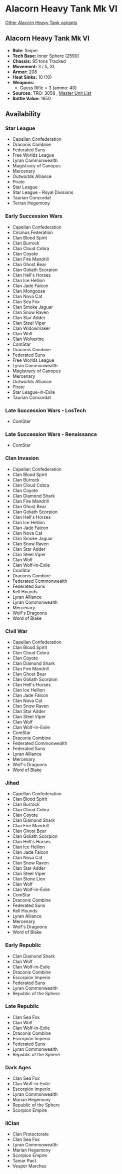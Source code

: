 # Alacorn Heavy Tank Mk VI 

[Other Alacorn Heavy Tank variants](../alacorn_heavy_tank.md) 

## Alacorn Heavy Tank Mk VI 

- **Role:** Sniper 
- **Tech Base:** Inner Sphere (2590) 
- **Chassis:** 95 tons Tracked 
- **Movement:** 3 / 5, XL 
- **Armor:** 208 
- **Heat Sinks:** 10 (10) 
- **Weapons:** 
  - Gauss Rifle × 3 (ammo: 40) 
- **Sources:** TRO: 3058 , [Master Unit List](http://masterunitlist.info/Unit/Details/25) 
- **Battle Value:** 1850 

## Availability 

### Star League 

- Capellan Confederation 
- Draconis Combine 
- Federated Suns 
- Free Worlds League 
- Lyran Commonwealth 
- Magistracy of Canopus 
- Mercenary 
- Outworlds Alliance 
- Pirate 
- Star League 
- Star League - Royal Divisions 
- Taurian Concordat 
- Terran Hegemony 

### Early Succession Wars 

- Capellan Confederation 
- Circinus Federation 
- Clan Blood Spirit 
- Clan Burrock 
- Clan Cloud Cobra 
- Clan Coyote 
- Clan Fire Mandrill 
- Clan Ghost Bear 
- Clan Goliath Scorpion 
- Clan Hell's Horses 
- Clan Ice Hellion 
- Clan Jade Falcon 
- Clan Mongoose 
- Clan Nova Cat 
- Clan Sea Fox 
- Clan Smoke Jaguar 
- Clan Snow Raven 
- Clan Star Adder 
- Clan Steel Viper 
- Clan Widowmaker 
- Clan Wolf 
- Clan Wolverine 
- ComStar 
- Draconis Combine 
- Federated Suns 
- Free Worlds League 
- Lyran Commonwealth 
- Magistracy of Canopus 
- Mercenary 
- Outworlds Alliance 
- Pirate 
- Star League-in-Exile 
- Taurian Concordat 

### Late Succession Wars - LosTech 

- ComStar 

### Late Succession Wars - Renaissance 

- ComStar 

### Clan Invasion 

- Capellan Confederation 
- Clan Blood Spirit 
- Clan Burrock 
- Clan Cloud Cobra 
- Clan Coyote 
- Clan Diamond Shark 
- Clan Fire Mandrill 
- Clan Ghost Bear 
- Clan Goliath Scorpion 
- Clan Hell's Horses 
- Clan Ice Hellion 
- Clan Jade Falcon 
- Clan Nova Cat 
- Clan Smoke Jaguar 
- Clan Snow Raven 
- Clan Star Adder 
- Clan Steel Viper 
- Clan Wolf 
- Clan Wolf-in-Exile 
- ComStar 
- Draconis Combine 
- Federated Commonwealth 
- Federated Suns 
- Kell Hounds 
- Lyran Alliance 
- Lyran Commonwealth 
- Mercenary 
- Wolf's Dragoons 
- Word of Blake 

### Civil War 

- Capellan Confederation 
- Clan Blood Spirit 
- Clan Cloud Cobra 
- Clan Coyote 
- Clan Diamond Shark 
- Clan Fire Mandrill 
- Clan Ghost Bear 
- Clan Goliath Scorpion 
- Clan Hell's Horses 
- Clan Ice Hellion 
- Clan Jade Falcon 
- Clan Nova Cat 
- Clan Snow Raven 
- Clan Star Adder 
- Clan Steel Viper 
- Clan Wolf 
- Clan Wolf-in-Exile 
- ComStar 
- Draconis Combine 
- Federated Commonwealth 
- Federated Suns 
- Lyran Alliance 
- Mercenary 
- Wolf's Dragoons 
- Word of Blake 

### Jihad 

- Capellan Confederation 
- Clan Blood Spirit 
- Clan Burrock 
- Clan Cloud Cobra 
- Clan Coyote 
- Clan Diamond Shark 
- Clan Fire Mandrill 
- Clan Ghost Bear 
- Clan Goliath Scorpion 
- Clan Hell's Horses 
- Clan Ice Hellion 
- Clan Jade Falcon 
- Clan Nova Cat 
- Clan Snow Raven 
- Clan Star Adder 
- Clan Steel Viper 
- Clan Stone Lion 
- Clan Wolf 
- Clan Wolf-in-Exile 
- ComStar 
- Draconis Combine 
- Federated Suns 
- Kell Hounds 
- Lyran Alliance 
- Mercenary 
- Wolf's Dragoons 
- Word of Blake 

### Early Republic 

- Clan Diamond Shark 
- Clan Wolf 
- Clan Wolf-in-Exile 
- Draconis Combine 
- Escorpión Imperio 
- Federated Suns 
- Lyran Commonwealth 
- Republic of the Sphere 

### Late Republic 

- Clan Sea Fox 
- Clan Wolf 
- Clan Wolf-in-Exile 
- Draconis Combine 
- Escorpión Imperio 
- Federated Suns 
- Lyran Commonwealth 
- Republic of the Sphere 

### Dark Ages 

- Clan Sea Fox 
- Clan Wolf-in-Exile 
- Escorpión Imperio 
- Lyran Commonwealth 
- Marian Hegemony 
- Republic of the Sphere 
- Scorpion Empire 

### ilClan 

- Clan Protectorate 
- Clan Sea Fox 
- Lyran Commonwealth 
- Marian Hegemony 
- Scorpion Empire 
- Tamar Pact 
- Vesper Marches 

